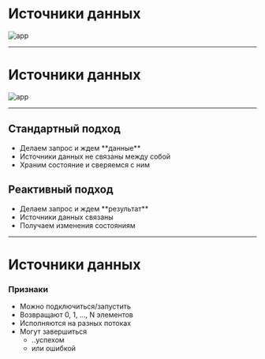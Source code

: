 <!-- .slide: data-transition="fade-out slide-in" -->

# Источники данных

![app](lecture/rx/img/img_data_sources.png)
<!-- .element: width="60%" class="fragment" data-fragment-index="1"-->

<!-- .element: class="center-horizontal" -->

------

<!-- .slide: data-transition="fade" -->

# Источники данных

![app](lecture/rx/img/img_data_sources_reactive.png)
<!-- .element: width="60%" -->

<!-- .element: class="center-horizontal" -->

------

<!-- .slide: data-transition="fade" -->

<div class="half-left">
    <h2>Стандартный подход</h2>
    <ul>
        <li class="fragment" data-fragment-index="1">Делаем запрос и ждем <span class="fragment highlight-blue" data-fragment-index="2">**данные**</span></li>
        <li class="fragment" data-fragment-index="3">Источники данных не связаны между собой</li>
        <li class="fragment" data-fragment-index="4">Храним состояние и сверяемся с ним</li>
    </ul>
</div>
<div class="half-right">
    <h2>Реактивный подход</h2>
    <ul>
        <li class="fragment" data-fragment-index="1">Делаем запрос и ждем <span class="fragment highlight-green" data-fragment-index="2">**результат**</span></li>
        <li class="fragment" data-fragment-index="3">Источники данных связаны</li>
        <li class="fragment" data-fragment-index="4">Получаем изменения состояниям</li>
    </ul>
</div>

------

<!-- .slide: data-transition="fade" -->

# Источники данных

### Признаки

* <!-- .element: class="fragment" data-fragment-index="1"--> Можно подключиться<span class="fragment" data-fragment-index="2">/запустить</span>
* <!-- .element: class="fragment" data-fragment-index="3"--> Возвращают 0, 1, ..., N элементов
* <!-- .element: class="fragment" data-fragment-index="4"--> Исполняются на разных потоках
* <!-- .element: class="fragment" data-fragment-index="5"--> Могут завершиться
    + <!-- .element: class="fragment" data-fragment-index="6"--> ..успехом
    + <!-- .element: class="fragment" data-fragment-index="6"--> или ошибкой